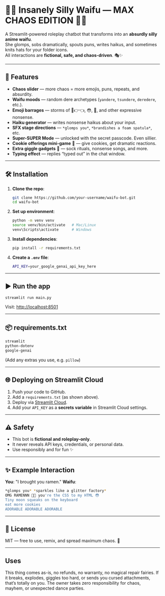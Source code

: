 # 💖🍌 Insanely Silly Waifu — MAX CHAOS EDITION 🍌💖

A Streamlit-powered roleplay chatbot that transforms into an **absurdly silly anime waifu**.  
She glomps, sobs dramatically, spouts puns, writes haikus, and sometimes knits hats for your folder icons.  
All interactions are **fictional, safe, and chaos-driven**. 🎭✨

---

## 🚀 Features

- **Chaos slider** — more chaos = more emojis, puns, repeats, and absurdity.  
- **Waifu moods** — random dere archetypes (`yandere`, `tsundere`, `deredere`, etc.).  
- **Emoji barrages** — storms of 🥺👉👈, 😳, 💖, and other expressive nonsense.  
- **Haiku generator** — writes nonsense haikus about your input.  
- **SFX stage directions** — `*glomps you*`, `*brandishes a foam spatula*`, etc.  
- **Super-SUPER Mode** — unlocked with the secret passcode. Even sillier.  
- **Cookie offerings mini-game** 🍪 — give cookies, get dramatic reactions.  
- **Extra giggle gadgets** 🤪 — sock rituals, nonsense songs, and more.  
- **Typing effect** — replies “typed out” in the chat window.  

---

## 🛠️ Installation

1. **Clone the repo**:

   ```bash
   git clone https://github.com/your-username/waifu-bot.git
   cd waifu-bot

2. **Set up environment**:

   ```bash
   python -m venv venv
   source venv/bin/activate   # Mac/Linux
   venv\Scripts\activate      # Windows
   ```

3. **Install dependencies**:

   ```bash
   pip install -r requirements.txt
   ```

4. **Create a `.env` file**:

   ```bash
   API_KEY=your_google_genai_api_key_here
   ```

---

## ▶️ Run the app

```bash
streamlit run main.py
```

Visit: [http://localhost:8501](http://localhost:8501)

---

## 📦 requirements.txt

```txt
streamlit
python-dotenv
google-genai
```

(Add any extras you use, e.g. `pillow`)

---

## 🌐 Deploying on Streamlit Cloud

1. Push your code to GitHub.
2. Add a `requirements.txt` (as shown above).
3. Deploy via [Streamlit Cloud](https://streamlit.io/cloud).
4. Add your `API_KEY` as a **secrets variable** in Streamlit Cloud settings.

---

## ⚠️ Safety

- This bot is **fictional and roleplay-only**.
- It never reveals API keys, credentials, or personal data.
- Use responsibly and for fun ✨

---

## ✨ Example Interaction

**You**: "I brought you ramen."
**Waifu**:

``` bash  
*glomps you* *sparkles like a glitter factory*  
OMG RAMENNN 🍜💖 you're the CSS to my HTML 😳  
Tiny moon squeaks on the keyboard  
eat more cookies  
ADORABLE ADORABLE ADORABLE
```

---

## 🧸 License

MIT — free to use, remix, and spread maximum chaos. 🍌

---

## Uses

This thing comes as-is, no refunds, no warranty, no magical repair fairies.
If it breaks, explodes, giggles too hard, or sends you cursed attachments, that’s totally on you.
The owner takes zero responsibility for chaos, mayhem, or unexpected dance parties.
